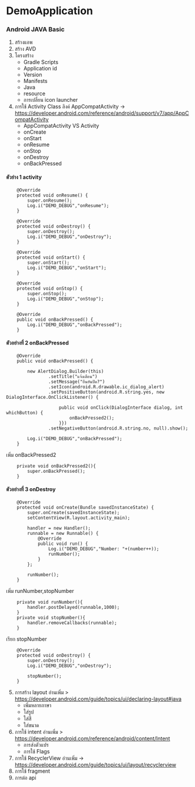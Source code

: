 # DemoApplication

### Android JAVA Basic
1. สร้างแอพ
2. สร้าง AVD
3. โครงสร้าง
    - Gradle Scripts
    - Application id
    - Version
    - Manifests
    - Java
    - resource
    - การเปลี่ยน icon launcher
4. การใช้  Activity Class
ลิงค์ AppCompatActivity -> https://developer.android.com/reference/android/support/v7/app/AppCompatActivity
    - AppCompatActivity VS Activity
    - onCreate
    - onStart
    - onResume
    - onStop
    - onDestroy
    - onBackPressed
#### ตัวย่าง 1 activity
````
    @Override
    protected void onResume() {
        super.onResume();
        Log.i("DEMO_DEBUG","onResume");
    }

    @Override
    protected void onDestroy() {
        super.onDestroy();
        Log.i("DEMO_DEBUG","onDestroy");
    }

    @Override
    protected void onStart() {
        super.onStart();
        Log.i("DEMO_DEBUG","onStart");
    }

    @Override
    protected void onStop() {
        super.onStop();
        Log.i("DEMO_DEBUG","onStop");
    }

    @Override
    public void onBackPressed() {
        Log.i("DEMO_DEBUG","onBackPressed");
    }
````

#### ตัวอย่างที่ 2 onBackPressed
````
    @Override
    public void onBackPressed() {

        new AlertDialog.Builder(this)
                .setTitle("แจ้งเตือน")
                .setMessage("ยืนยันปิด?")
                .setIcon(android.R.drawable.ic_dialog_alert)
                .setPositiveButton(android.R.string.yes, new DialogInterface.OnClickListener() {

                    public void onClick(DialogInterface dialog, int whichButton) {
                        onBackPressed2();
                    }})
                .setNegativeButton(android.R.string.no, null).show();

        Log.i("DEMO_DEBUG","onBackPressed");
    }
````
เพิ่ม onBackPressed2
````
    private void onBackPressed2(){
        super.onBackPressed();
    }
````

#### ตัวอย่างที่ 3 onDestroy
````
    @Override
    protected void onCreate(Bundle savedInstanceState) {
        super.onCreate(savedInstanceState);
        setContentView(R.layout.activity_main);

        handler = new Handler();
        runnable = new Runnable() {
            @Override
            public void run() {
                Log.i("DEMO_DEBUG","Number: "+(number++));
                runNumber();
            }
        };

        runNumber();
    }
````
เพิ่ม runNumber,stopNumber
````
    private void runNumber(){
        handler.postDelayed(runnable,1000);
    }
    private void stopNumber(){
        handler.removeCallbacks(runnable);
    }
````

เรียก stopNumber
````
    @Override
    protected void onDestroy() {
        super.onDestroy();
        Log.i("DEMO_DEBUG","onDestroy");

        stopNumber();
    }
````

5. การสร้าง layout
อ่านเพิ่ม > https://developer.android.com/guide/topics/ui/declaring-layout#java
    - เพิ่มหลายภาษา
    - ใส่รูป
    - ใส่สี
    - ใส่ขนาด
6. การใช้ intent
อ่านเพิ่ม > https://developer.android.com/reference/android/content/Intent
    - การส่งตัวแปร
    - การใช้ Flags
7. การใช้ RecyclerView 
อ่านเพิ่ม -> https://developer.android.com/guide/topics/ui/layout/recyclerview
8. การใช้ fragment
9. การต่อ api
